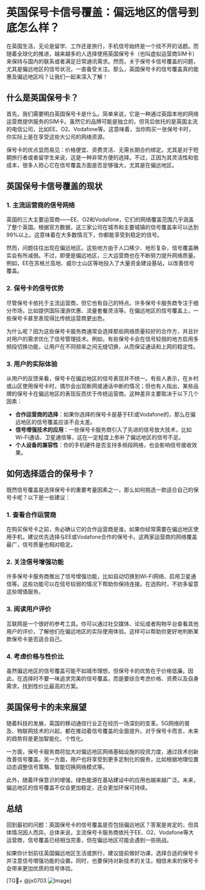 # 英国保号卡信号覆盖：偏远地区的信号到底怎么样？

在英国生活，无论是留学、工作还是旅行，手机信号始终是一个绕不开的话题。而随着全球化的推进，越来越多的人选择使用英国保号卡（也叫虚拟运营商SIM卡）来保持与国内的联系或者满足日常通讯需求。然而，关于保号卡信号覆盖的问题，尤其是偏远地区的信号状况，一直备受关注。那么，英国保号卡的信号覆盖真的能惠及偏远地区吗？让我们一起来深入了解！

## 什么是英国保号卡？

首先，我们需要明白英国保号卡是什么。简单来说，它是一种通过英国本地的网络运营商提供服务的SIM卡。虽然它的品牌可能是独立的，但背后依托的是英国主流的电信公司，比如EE、O2、Vodafone等。这意味着，当你购买一张保号卡时，你实际上是在享受这些大公司的网络资源。

保号卡的优点显而易见：价格便宜、资费灵活、无需长期合约绑定。尤其是对于短期旅行者或者留学生来说，这是一种非常方便的选择。不过，正因为其灵活性和低成本，很多人担心它在信号覆盖方面是否足够强大，尤其是在偏远地区。

## 英国保号卡信号覆盖的现状

### 1. 主流运营商的信号网络
英国的三大主要运营商——EE、O2和Vodafone，它们的网络覆盖范围几乎涵盖了整个英国。根据官方数据，这三家公司在城市和主要城镇的信号覆盖率可以达到99%以上。这意味着在大多数情况下，你都能享受到稳定的信号。

然而，问题往往出现在偏远地区。这些地方由于人口稀少、地形复杂，信号覆盖确实会有所减弱。不过，即便是偏远地区，三大运营商也在不断努力提升网络质量。例如，EE在苏格兰高地、威尔士山区等地投入了大量资金建设基站，以改善信号覆盖。

### 2. 保号卡的信号优势
尽管保号卡依托于主流运营商，但它也有自己的特点。许多保号卡服务商专注于细分市场，比如提供国际漫游优惠、流量套餐灵活等。在偏远地区的信号覆盖上，一些保号卡甚至表现得比传统运营商更出色。

为什么呢？因为这些保号卡服务商通常会选择那些网络质量较好的合作方，并且针对用户的需求优化了信号管理技术。例如，有些保号卡会在信号较弱的地方启用多频段切换功能，让用户在不同频率之间无缝切换，从而保证通话和上网的稳定性。

### 3. 用户的实际体验
从用户的反馈来看，保号卡在偏远地区的信号表现并不统一。有些人表示，在乡村或山区使用保号卡时，偶尔会出现断网或通话中断的情况；但也有人指出，某些品牌的保号卡在偏远地区的表现反而优于传统运营商。这种差异主要取决于以下几个因素：

- **合作运营商的选择**：如果你选择的保号卡是基于EE或Vodafone的，那么在偏远地区的信号覆盖应该不会太差。
- **信号增强技术的应用**：一些保号卡服务商引入了先进的信号放大技术，比如Wi-Fi通话、卫星通信等，这在一定程度上弥补了偏远地区的信号不足。
- **个人设备的兼容性**：你的手机硬件是否支持多频段网络，也会影响信号接收效果。

## 如何选择适合的保号卡？

既然信号覆盖是选择保号卡的重要考量因素之一，那么如何挑选一款适合自己的保号卡呢？以下是一些建议：

### 1. 查看合作运营商
在购买保号卡之前，务必确认它的合作运营商是谁。如果你经常需要在偏远地区使用手机，建议优先选择与EE或Vodafone合作的保号卡。这两家运营商的网络覆盖最广，信号质量也相对稳定。

### 2. 关注信号增强功能
许多保号卡服务商推出了信号增强功能，比如自动切换到Wi-Fi网络、启用卫星通信等。这些功能可以在信号较弱的情况下帮助你保持连接。在选购时，不妨多留意这些增值服务。

### 3. 阅读用户评价
互联网是一个很好的参考工具。你可以通过社交媒体、论坛或者购物平台查看其他用户的评价，了解他们在偏远地区的实际使用体验。这样可以帮助你更好地判断某款保号卡是否适合自己。

### 4. 考虑价格与性价比
虽然偏远地区的信号覆盖可能不如城市理想，但保号卡的优势在于价格低廉。因此，在选择时不要一味追求完美的信号覆盖，而是要综合考虑价格、资费以及自身需求，找到性价比最高的方案。

## 英国保号卡的未来展望

随着科技的发展，英国的移动通信行业正在经历一场深刻的变革。5G网络的普及、物联网技术的兴起，都在推动着信号覆盖的全面提升。对于保号卡而言，未来的趋势将是更加智能化、个性化。

一方面，保号卡服务商将加大对偏远地区网络基础设施的投资力度，通过技术创新改善信号覆盖。另一方面，用户也将享受到更多定制化的服务，比如根据地理位置动态调整信号策略、智能切换网络模式等。

此外，随着环保意识的增强，绿色能源在基站建设中的应用也越来越广泛。未来，偏远地区的信号覆盖不仅会更加稳定，还会更加环保可持续。

## 总结

回到最初的问题：英国保号卡的信号覆盖是否包括偏远地区？答案是肯定的，但具体情况因人而异。总体来说，主流保号卡服务商依托于EE、O2、Vodafone等大运营商，信号覆盖已经相当完善，但在偏远地区可能会遇到一些挑战。

如果你计划前往英国偏远地区生活或旅行，建议提前做好功课，选择合适的保号卡并注意信号增强功能的设置。同时，也要保持对新技术的关注，相信未来的保号卡会带来更加优质的信号体验。

[TG💪+ @jx0703 ![Image](https://github.com/user-attachments/assets/dbca1d08-cadb-493c-b0ec-ad6f7a83f270)]